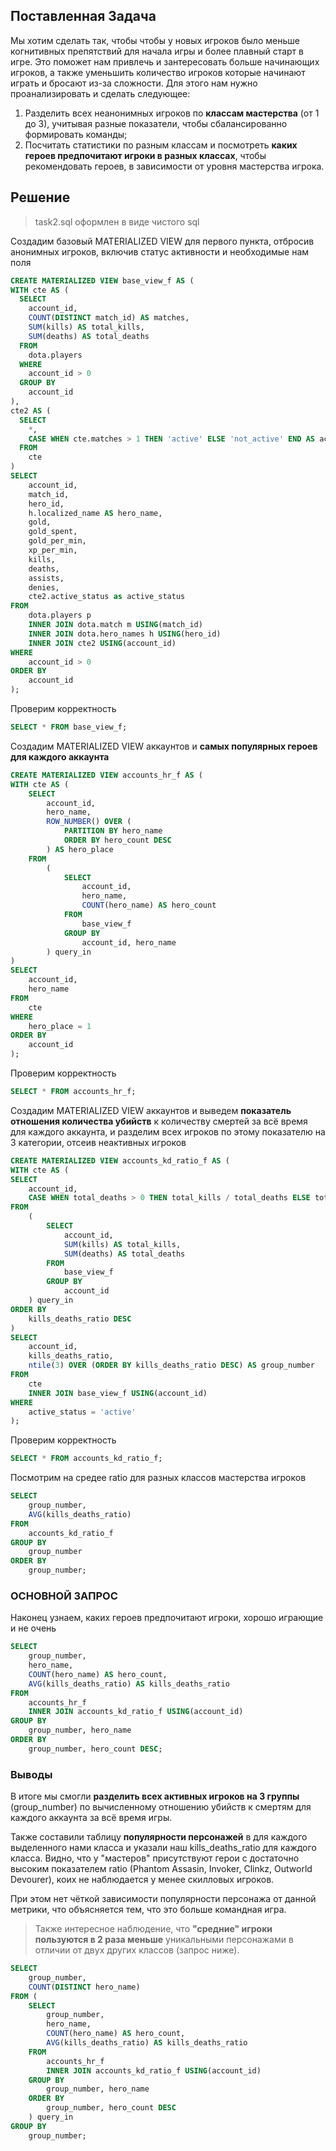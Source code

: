 ## Поставленная Задача

Мы хотим сделать так, чтобы чтобы у новых игроков было меньше когнитивных препятствий для начала игры и более плавный старт в игре. Это поможет нам привлечь и зантересовать больше начинающих игроков, а также уменьшить количество игроков которые начинают играть и бросают из-за сложности. Для этого нам нужно проанализировать и сделать следующее:

1. Разделить всех неанонимных игроков по **классам мастерства** (от 1 до 3), учитывая разные показатели, чтобы сбалансированно формировать команды;
2. Посчитать статистики по разным классам и посмотреть **каких героев предпочитают игроки в разных классах**, чтобы рекомендовать героев, в зависимости от уровня мастерства игрока.


## Решение

> task2.sql оформлен в виде чистого sql

Создадим базовый MATERIALIZED VIEW для первого пункта, отбросив анонимных игроков, включив статус активности и необходимые нам поля

```sql
CREATE MATERIALIZED VIEW base_view_f AS (
WITH cte AS (
  SELECT
    account_id,
    COUNT(DISTINCT match_id) AS matches,
    SUM(kills) AS total_kills,
    SUM(deaths) AS total_deaths
  FROM
    dota.players
  WHERE
    account_id > 0
  GROUP BY
    account_id
),
cte2 AS (
  SELECT
    *,
    CASE WHEN cte.matches > 1 THEN 'active' ELSE 'not_active' END AS active_status
  FROM
    cte
)
SELECT
    account_id,
    match_id,
    hero_id,
    h.localized_name AS hero_name,
    gold,
    gold_spent,
    gold_per_min,
    xp_per_min,
    kills,
    deaths,
    assists,
    denies,
    cte2.active_status as active_status
FROM
    dota.players p
    INNER JOIN dota.match m USING(match_id)
    INNER JOIN dota.hero_names h USING(hero_id)
    INNER JOIN cte2 USING(account_id)
WHERE
    account_id > 0
ORDER BY
    account_id
);
```

Проверим корректность

```sql
SELECT * FROM base_view_f;
```

Создадим MATERIALIZED VIEW аккаунтов и **самых популярных героев для каждого аккаунта**

```sql
CREATE MATERIALIZED VIEW accounts_hr_f AS (
WITH cte AS (
    SELECT
        account_id,
        hero_name,
        ROW_NUMBER() OVER (
            PARTITION BY hero_name
            ORDER BY hero_count DESC
        ) AS hero_place
    FROM
        (
            SELECT
                account_id,
                hero_name,
                COUNT(hero_name) AS hero_count
            FROM
                base_view_f
            GROUP BY
                account_id, hero_name
        ) query_in
)
SELECT
    account_id,
    hero_name
FROM
    cte
WHERE
    hero_place = 1
ORDER BY
    account_id
);
```

Проверим корректность

```sql
SELECT * FROM accounts_hr_f;
```

Создадим MATERIALIZED VIEW аккаунтов и выведем **показатель отношения количества убийств** к количеству смертей за всё время для каждого аккаунта, и разделим всех игроков по этому показателю на 3 категории, отсеив неактивных игроков

```sql
CREATE MATERIALIZED VIEW accounts_kd_ratio_f AS (
WITH cte AS (
SELECT
    account_id,
    CASE WHEN total_deaths > 0 THEN total_kills / total_deaths ELSE total_kills END AS kills_deaths_ratio
FROM
    (
        SELECT
            account_id,
            SUM(kills) AS total_kills,
            SUM(deaths) AS total_deaths
        FROM
            base_view_f
        GROUP BY
            account_id
    ) query_in
ORDER BY
    kills_deaths_ratio DESC
)
SELECT
    account_id,
    kills_deaths_ratio,
    ntile(3) OVER (ORDER BY kills_deaths_ratio DESC) AS group_number
FROM
    cte
    INNER JOIN base_view_f USING(account_id)
WHERE
    active_status = 'active'
);
```

Проверим корректность

```sql
SELECT * FROM accounts_kd_ratio_f;
```

Посмотрим на средее ratio для разных классов мастерства игроков

```sql
SELECT
    group_number,
    AVG(kills_deaths_ratio)
FROM
    accounts_kd_ratio_f
GROUP BY
    group_number
ORDER BY
    group_number;
```


### ОСНОВНОЙ ЗАПРОС

Наконец узнаем, каких героев предпочитают игроки, хорошо играющие и не очень

```sql
SELECT
    group_number,
    hero_name,
    COUNT(hero_name) AS hero_count,
    AVG(kills_deaths_ratio) AS kills_deaths_ratio
FROM
    accounts_hr_f
    INNER JOIN accounts_kd_ratio_f USING(account_id)
GROUP BY
    group_number, hero_name
ORDER BY
    group_number, hero_count DESC;
```

### Выводы

В итоге мы смогли **разделить всех активных игроков на 3 группы** (group_number) по вычисленному отношению убийств к смертям для каждого аккаунта за всё время игры.

Также составили таблицу **популярности персонажей** в для каждого выделенного нами класса и указали наш kills_deaths_ratio для каждого класса. Видно, что у "мастеров" присутствуют герои с достаточно высоким показателем ratio (Phantom Assasin, Invoker, Clinkz, Outworld Devourer), коих не наблюдается у менее скилловых игроков.

При этом нет чёткой зависимости популярности персонажа от данной метрики, что объясняется тем, что это больше командная игра.

> Также интересное наблюдение, что **"средние" игроки пользуются в 2 раза меньше** уникальными персонажами в отличии от двух других классов (запрос ниже).

```sql
SELECT
    group_number,
    COUNT(DISTINCT hero_name)
FROM (
    SELECT
        group_number,
        hero_name,
        COUNT(hero_name) AS hero_count,
        AVG(kills_deaths_ratio) AS kills_deaths_ratio
    FROM
        accounts_hr_f
        INNER JOIN accounts_kd_ratio_f USING(account_id)
    GROUP BY
        group_number, hero_name
    ORDER BY
        group_number, hero_count DESC
    ) query_in
GROUP BY
    group_number;
```
